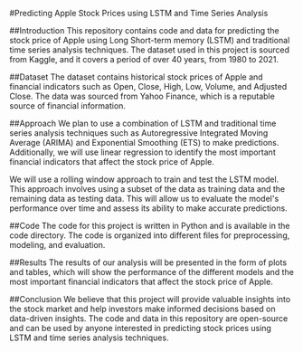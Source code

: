 #Predicting Apple Stock Prices using LSTM and Time Series Analysis

##Introduction
This repository contains code and data for predicting the stock price of Apple using Long Short-term memory (LSTM) and traditional time series analysis techniques. The dataset used in this project is sourced from Kaggle, and it covers a period of over 40 years, from 1980 to 2021.

##Dataset
The dataset contains historical stock prices of Apple and financial indicators such as Open, Close, High, Low, Volume, and Adjusted Close. The data was sourced from Yahoo Finance, which is a reputable source of financial information.

##Approach
We plan to use a combination of LSTM and traditional time series analysis techniques such as Autoregressive Integrated Moving Average (ARIMA) and Exponential Smoothing (ETS) to make predictions. Additionally, we will use linear regression to identify the most important financial indicators that affect the stock price of Apple.

We will use a rolling window approach to train and test the LSTM model. This approach involves using a subset of the data as training data and the remaining data as testing data. This will allow us to evaluate the model's performance over time and assess its ability to make accurate predictions.

##Code
The code for this project is written in Python and is available in the code directory. The code is organized into different files for preprocessing, modeling, and evaluation.

##Results
The results of our analysis will be presented in the form of plots and tables, which will show the performance of the different models and the most important financial indicators that affect the stock price of Apple.

##Conclusion
We believe that this project will provide valuable insights into the stock market and help investors make informed decisions based on data-driven insights. The code and data in this repository are open-source and can be used by anyone interested in predicting stock prices using LSTM and time series analysis techniques.

